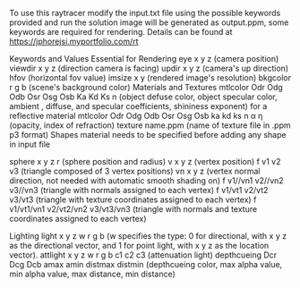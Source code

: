 To use this raytracer modify the input.txt file using the possible keywords provided and run the solution image will be generated as output.ppm, some keywords are required for rendering. Details can be found at https://jphorejsi.myportfolio.com/rt

Keywords and Values Essential for Rendering eye x y z (camera position) viewdir x y z (direction camera is facing) updir x y z (camera's up direction) hfov (horizontal fov value) imsize x y (rendered image's resolution) bkgcolor r g b (scene's background color) Materials and Textures mtlcolor Odr Odg Odb Osr Osg Osb Ka Kd Ks n (object defuse color, object specular color, ambient , diffuse, and specular coefficients, shininess exponent) for a reflective material mtlcolor Odr Odg Odb Osr Osg Osb ka kd ks n α η (opacity, index of refraction) texture name.ppm (name of texture file in .ppm p3 format) Shapes material needs to be specified before adding any shape in input file

sphere x y z r (sphere position and radius) v x y z (vertex position) f v1 v2 v3 (triangle composed of 3 vertex positions) vn x y z (vertex normal direction, not needed with automatic smooth shading on) f v1//vn1 v2//vn2 v3//vn3 (triangle with normals assigned to each vertex) f v1/vt1 v2/vt2 v3/vt3 (triangle with texture coordinates assigned to each vertex) f v1/vt1/vn1 v2/vt2/vn2 v3/vt3/vn3 (triangle with normals and texture coordinates assigned to each vertex)

Lighting light x y z w r g b (w specifies the type: 0 for directional, with x y z as the directional vector, and 1 for point light, with x y z as the location vector). attlight x y z w r g b c1 c2 c3 (attenuation light) depthcueing Dcr Dcg Dcb amax amin distmax distmin (depthcueing color, max alpha value, min alpha value, max distance, min distance)
